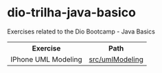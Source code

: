 # dio-trilha-java-basico
Exercises related to the Dio Bootcamp - Java Basics

<table>
  <tr>
    <th>Exercise</th>
    <th>Path</th>
  </tr>
  <tr>
    <td>IPhone UML Modeling</td>
    <td><a href="src/umlModeling">src/umlModeling</a></td>
  </tr>
</table>
